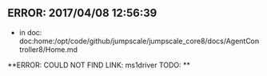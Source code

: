 ## ERROR: 2017/04/08 12:56:39

- in doc: doc:home:/opt/code/github/jumpscale/jumpscale_core8/docs/AgentController8/Home.md

**ERROR: COULD NOT FIND LINK: ms1driver TODO: **
